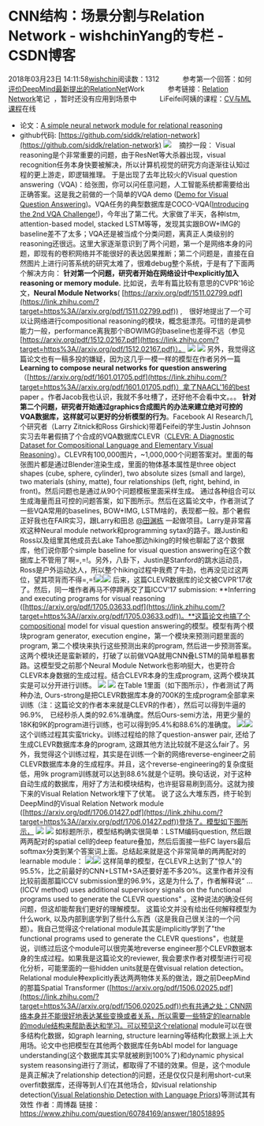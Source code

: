 # CNN结构：场景分割与Relation Network - wishchinYang的专栏 - CSDN博客
2018年03月23日 14:11:58[wishchin](https://me.csdn.net/wishchin)阅读数：1312
           参考第一个回答：如何[评价DeepMind最新提出的RelationNet](https://www.zhihu.com/question/60784169)Work 
           参考链接：[Relation Network](https://blog.csdn.net/u011418174/article/details/77254656)笔记  ，暂时还没有应用到场景中
           LiFeifei阿姨的课程：[CV与ML课程](https://zhuanlan.zhihu.com/p/29064921)在线
- 论文：[A simple neural network module for relational reasoning](https://arxiv.org/abs/1706.01427)
- github代码: [https://github.com/siddk/relation-network](https://github.com/siddk/relation-network)
![](https://img-blog.csdn.net/2018032313243655)
   摘抄一段：
Visual reasoning是个非常重要的问题，由于ResNet等大杀器出现，visual recognition任务本身快要被解决，所以计算机视觉的研究方向逐渐往认知过程的更上游走，即逻辑推理。
于是出现了去年比较火的Visual question answering（VQA)：给张图，你可以问任意问题，人工智能系统都需要给出正确答案。这是我之前做的一个简单的VQA demo ([Demo for Visual Question Answering](https://link.zhihu.com/?target=http%3A//visualqa.csail.mit.edu/))。VQA任务的典型数据库是COCO-VQA([Introducing the 2nd VQA Challenge!](https://link.zhihu.com/?target=http%3A//www.visualqa.org/))，今年出了第二代。大家做了半天，各种lstm, attention-based model, stacked LSTM等等，发现其实跟BOW+IMG的baseline差不了太多；VQA还是被当成个分类问题，离真正人类级别的reasoning还很远。这里大家逐渐意识到了两个问题，第一个是网络本身的问题，即现有的卷积网络并不能很好的表达因果推断；第二个问题是，直接在自然图片上进行问答系统的研究太难了，很难debug整个系统，于是有了下面两个解决方向：
**针对第一个问题，研究者开始在网络设计中explicitly加入reasoning or memory module.** 比如说，去年有篇比较有意思的CVPR'16论文，**Neural Module Networks**( [https://arxiv.org/pdf/1511.02799.pdf](https://link.zhihu.com/?target=https%3A//arxiv.org/pdf/1511.02799.pdf)) ,　很好地提出了一个可以让网络进行compositional reasoning的模块，概念挺漂亮。可惜的是调参能力一般，performance离我那个iBOWIMG的baseline也差得不远（参见[https://arxiv.org/pdf/1512.02167.pdf](https://link.zhihu.com/?target=https%3A//arxiv.org/pdf/1512.02167.pdf)）。
![](https://pic3.zhimg.com/50/v2-c6e660e0ffd0eabf78fed561c1f9aadf_hd.jpg)
![](https://img-blog.csdn.net/20180323140943873)
另外，我觉得这篇论文也有一稿多投的嫌疑，因为这几乎一模一样的模型在作者另外一篇**Learning to compose neural networks for question answering** （[https://arxiv.org/pdf/1601.01705.pdf](https://link.zhihu.com/?target=https%3A//arxiv.org/pdf/1601.01705.pdf)）拿了NAACL'16的best paper 。作者Jacob我也认识，我就不多吐槽了，还好他不会看中文。。。
**针对第二个问题，研究者开始通过graphics合成图片的办法来建立绝对可控的VQA数据库，这样就可以更好的分析模型的行为**。Facebook AI Research几个研究者（Larry Zitnick和Ross Girshick)带着Feifei的学生Justin Johnson实习去年暑假搞了个合成的VQA数据库CLEVR（[CLEVR: A Diagnostic Dataset for Compositional Language and Elementary Visual Reasoning](https://link.zhihu.com/?target=http%3A//cs.stanford.edu/people/jcjohns/clevr/)）。CLEVR有100,000图片，~1,000,000个问题答案对。里面的每张图片都是通过Blender渲染生成，里面的物体基本属性是three object shapes (cube, sphere, cylinder), two absolute sizes (small and large), two materials (shiny, matte), four relationships (left, right, behind, in front)。然后问题也是通过从90个问题模板里面采样生成。 通过各种组合可以生成海量而且可控的问题答案，如下图所示。然后在这篇论文中，作者测试了一些VQA常用的baselines, BOW+IMG, LSTM啥的，表现都一般。那个暑假正好我也在FAIR实习，跟Larry和田总 
[@田渊栋](//www.zhihu.com/people/9819f6938be0d3bb133ad0151eefd188)
 一起做项目。Larry是非常喜欢这种Neural module network和programming sytax的路子。跟Justin和Ross以及组里其他成员去Lake Tahoe那边hiking的时候也聊起了这个数据库，他们说你那个simple baseline for visual question answering在这个数据库上不管用了啊=,=!。另外，八卦下，Justin是Stanford的跳水运动员，Ross是户外运动达人，所以整个hiking过程中我费了牛劲，也再没见过这两位，望其项背而不得=,=!![](https://pic1.zhimg.com/50/v2-7e278269f95ca5c09152294ab09017aa_hd.jpg)![](https://img-blog.csdn.net/20180323141003384)
后来，这篇CLEVR数据库的论文被CVPR'17收了。然后，同一堆作者再马不停蹄再交了篇ICCV'17 submission: **Inferring and executing programs for visual reasoning  ([https://arxiv.org/pdf/1705.03633.pdf](https://link.zhihu.com/?target=https%3A//arxiv.org/pdf/1705.03633.pdf))。**这篇论文也搞了个compositional model for visual question answering的模型。模型有两个模块program generator, execution engine，第一个模块来预测问题里面的program, 第二个模块来执行这些预测出来的program, 然后进一步预测答案。这两个模块还是蛮新颖的，打破了以前做VQA就用CNN叠LSTM的简单粗暴套路。这模型受之前那个Neural Module Network也影响挺大，也更符合CLEVR本身数据的生成过程。结合CLEVR本身的生成program, 这两个模块其实是可以分开进行训练。
![](https://img-blog.csdn.net/20180323141036315)
![](https://pic4.zhimg.com/50/v2-49df92dd4fb035152057fc944c3a3659_hd.jpg)
在Table 1里面（如下图所示），作者测试了两种办法, Ours-strong是把CLEVR数据库本身的700K的生成program全部拿来训练（注：这篇论文的作者本来就是CLEVR的作者），然后可以得到牛逼的96.9%,　已经秒杀人类的92.6%准确度。然后Ours-semi方法，用更少量的18K和9K的program进行训练，也可以得到95.4%和88.6%的准确度。
![](https://pic4.zhimg.com/50/v2-f3a09a9d2154013a781c637307001f49_hd.jpg)![](https://pic4.zhimg.com/80/v2-f3a09a9d2154013a781c637307001f49_hd.jpg)
这个训练过程其实蛮tricky。训练过程给的除了question-answer pair, 还给了生成CLEVR数据库本身的program, 这跟其他方法比较就不是这么fair了。另外，我觉得这个训练过程，其实是在训练一个新的网络reverse-engineer之前CLEVR数据库本身的生成程序。并且，这个reverse-engineering的复杂度挺低，用9k program训练就可以达到88.6%就是个证明。换句话说，对于这种自动生成的数据库，用好了方法和模块结构，也许挺容易刷到高分。这就为接下来的Visual Relation Network埋下了伏笔。
说了这么大堆东西，终于轮到DeepMind的Visual Relation Network module ([https://arxiv.org/pdf/1706.01427.pdf](https://link.zhihu.com/?target=https%3A//arxiv.org/pdf/1706.01427.pdf))登场了。模型如下图所示，
![](https://img-blog.csdn.net/2018032314105343)
![](https://pic2.zhimg.com/50/v2-5a560789932444516731eb89a8d03098_hd.jpg)
如标题所示，模型结构确实很简单：LSTM编码question, 然后跟两两配对的spatial cell的deep feature叠加，然后后面接一些FC layers最后softmax分类到某个答案词上面。总结起来就是这个非常简单的两两配对的learnable module：
![](https://pic2.zhimg.com/50/v2-6bb7236c99466e18fed2850976f43697_hd.jpg)![](https://img-blog.csdn.net/2018032314113314)
这样简单的模型，在CLEVR上达到了"惊人"的95.5%，比之前最好的CNN+LSTM+SA还要好差不多20%。这里作者并没有比较前面那篇ICCV submission里的96.9%，这是为什么了，作者解释说“ ...(ICCV method) uses additional supervisory signals on the functional programs used to generate the CLEVR questions" 。这种说法的确没任何问题，但这却能帮我们更好的理解模型。
这篇论文并没有给出任何解释模型为什么work, 以及内部到底学到了些什么东西（这是我自己很关注的一个问题）。我自己觉得这个relational module其实是implicitly学到了"the functional programs used to generate the CLEVR questions"，也就是说，训练过后这个module可以很完美地reverse engineer那个CLEVR数据本身的生成过程。如果我是这篇论文的reviewer, 我会要求作者对模型进行可视化分析，可能里面的一些hidden units就是在做visual relation detection。
Relational module种explicitly表达两两物体关系的做法，跟之前DeepMind的那篇Spatial Transformer ([https://arxiv.org/pdf/1506.02025.pdf](https://link.zhihu.com/?target=https%3A//arxiv.org/pdf/1506.02025.pdf))也有共通之处：CNN网络本身并不能很好地表达某些变换或者关系，所以需要一些特定的learnable的module结构来帮助表达和学习。可以预见这个relational module可以在很多结构化数据，如graph learning, structure learning等结构化数据上派上大用场。论文中也把模型在其他两个数据库任务bAbI model for language understanding(这个数据库其实早就被刷到100%了)和dynamic physical system reasonsing进行了测试，都取得了不错的效果。但是，这个module是真正解决了relationship detection的问题，还是仅仅只是利用short-cut来overfit数据库，还得等到人们在其他场合，如visual relationship detection([Visual Relationship Detection with Language Priors](https://link.zhihu.com/?target=http%3A//cs.stanford.edu/people/ranjaykrishna/vrd/))等测试其有效性
作者：周博磊
链接：https://www.zhihu.com/question/60784169/answer/180518895
